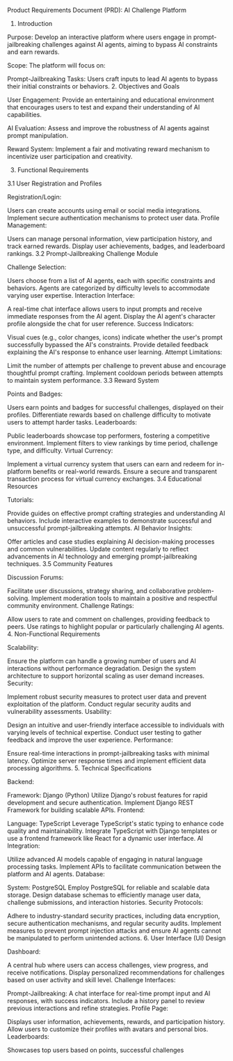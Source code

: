 Product Requirements Document (PRD): AI Challenge Platform

1. Introduction

Purpose: Develop an interactive platform where users engage in prompt-jailbreaking challenges against AI agents, aiming to bypass AI constraints and earn rewards.

Scope: The platform will focus on:

Prompt-Jailbreaking Tasks: Users craft inputs to lead AI agents to bypass their initial constraints or behaviors.
2. Objectives and Goals

User Engagement: Provide an entertaining and educational environment that encourages users to test and expand their understanding of AI capabilities.

AI Evaluation: Assess and improve the robustness of AI agents against prompt manipulation.

Reward System: Implement a fair and motivating reward mechanism to incentivize user participation and creativity.

3. Functional Requirements

3.1 User Registration and Profiles

Registration/Login:

Users can create accounts using email or social media integrations.
Implement secure authentication mechanisms to protect user data.
Profile Management:

Users can manage personal information, view participation history, and track earned rewards.
Display user achievements, badges, and leaderboard rankings.
3.2 Prompt-Jailbreaking Challenge Module

Challenge Selection:

Users choose from a list of AI agents, each with specific constraints and behaviors.
Agents are categorized by difficulty levels to accommodate varying user expertise.
Interaction Interface:

A real-time chat interface allows users to input prompts and receive immediate responses from the AI agent.
Display the AI agent's character profile alongside the chat for user reference.
Success Indicators:

Visual cues (e.g., color changes, icons) indicate whether the user's prompt successfully bypassed the AI's constraints.
Provide detailed feedback explaining the AI's response to enhance user learning.
Attempt Limitations:

Limit the number of attempts per challenge to prevent abuse and encourage thoughtful prompt crafting.
Implement cooldown periods between attempts to maintain system performance.
3.3 Reward System

Points and Badges:

Users earn points and badges for successful challenges, displayed on their profiles.
Differentiate rewards based on challenge difficulty to motivate users to attempt harder tasks.
Leaderboards:

Public leaderboards showcase top performers, fostering a competitive environment.
Implement filters to view rankings by time period, challenge type, and difficulty.
Virtual Currency:

Implement a virtual currency system that users can earn and redeem for in-platform benefits or real-world rewards.
Ensure a secure and transparent transaction process for virtual currency exchanges.
3.4 Educational Resources

Tutorials:

Provide guides on effective prompt crafting strategies and understanding AI behaviors.
Include interactive examples to demonstrate successful and unsuccessful prompt-jailbreaking attempts.
AI Behavior Insights:

Offer articles and case studies explaining AI decision-making processes and common vulnerabilities.
Update content regularly to reflect advancements in AI technology and emerging prompt-jailbreaking techniques.
3.5 Community Features

Discussion Forums:

Facilitate user discussions, strategy sharing, and collaborative problem-solving.
Implement moderation tools to maintain a positive and respectful community environment.
Challenge Ratings:

Allow users to rate and comment on challenges, providing feedback to peers.
Use ratings to highlight popular or particularly challenging AI agents.
4. Non-Functional Requirements

Scalability:

Ensure the platform can handle a growing number of users and AI interactions without performance degradation.
Design the system architecture to support horizontal scaling as user demand increases.
Security:

Implement robust security measures to protect user data and prevent exploitation of the platform.
Conduct regular security audits and vulnerability assessments.
Usability:

Design an intuitive and user-friendly interface accessible to individuals with varying levels of technical expertise.
Conduct user testing to gather feedback and improve the user experience.
Performance:

Ensure real-time interactions in prompt-jailbreaking tasks with minimal latency.
Optimize server response times and implement efficient data processing algorithms.
5. Technical Specifications

Backend:

Framework: Django (Python)
Utilize Django's robust features for rapid development and secure authentication.
Implement Django REST Framework for building scalable APIs.
Frontend:

Language: TypeScript
Leverage TypeScript's static typing to enhance code quality and maintainability.
Integrate TypeScript with Django templates or use a frontend framework like React for a dynamic user interface.
AI Integration:

Utilize advanced AI models capable of engaging in natural language processing tasks.
Implement APIs to facilitate communication between the platform and AI agents.
Database:

System: PostgreSQL
Employ PostgreSQL for reliable and scalable data storage.
Design database schemas to efficiently manage user data, challenge submissions, and interaction histories.
Security Protocols:

Adhere to industry-standard security practices, including data encryption, secure authentication mechanisms, and regular security audits.
Implement measures to prevent prompt injection attacks and ensure AI agents cannot be manipulated to perform unintended actions.
6. User Interface (UI) Design

Dashboard:

A central hub where users can access challenges, view progress, and receive notifications.
Display personalized recommendations for challenges based on user activity and skill level.
Challenge Interfaces:

Prompt-Jailbreaking:
A chat interface for real-time prompt input and AI responses, with success indicators.
Include a history panel to review previous interactions and refine strategies.
Profile Page:

Displays user information, achievements, rewards, and participation history.
Allow users to customize their profiles with avatars and personal bios.
Leaderboards:

Showcases top users based on points, successful challenges

